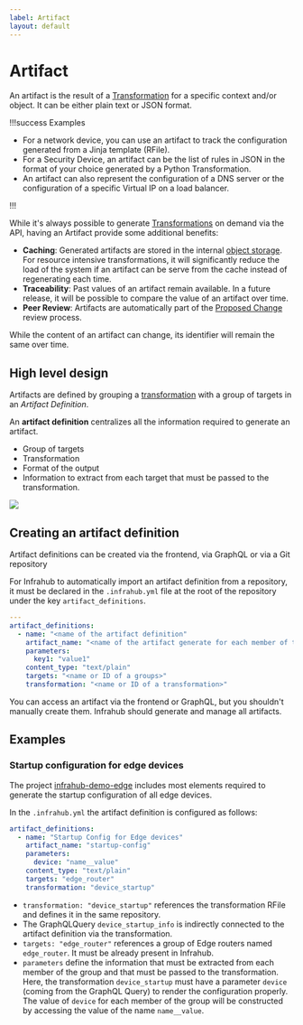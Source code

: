 ```yaml
---
label: Artifact
layout: default
---
```


# Artifact

An artifact is the result of a [Transformation](./transformation.md) for a specific context and/or object. It can be either plain text or JSON format.

!!!success Examples

- For a network device, you can use an artifact to track the configuration generated from a Jinja template (RFile).
- For a Security Device, an artifact can be the list of rules in JSON in the format of your choice generated by a Python Transformation.
- An artifact can also represent the configuration of a DNS server or the configuration of a specific Virtual IP on a load balancer.

!!!

While it's always possible to generate [Transformations](./transformation.md) on demand via the API, having an Artifact provide some additional benefits:

- **Caching**: Generated artifacts are stored in the internal [object storage](./object-storage.md). For resource intensive transformations, it will significantly reduce the load of the system if an artifact can be serve from the cache instead of regenerating each time.
- **Traceability**: Past values of an artifact remain available. In a future release, it will be possible to compare the value of an artifact over time.
- **Peer Review**: Artifacts are automatically part of the [Proposed Change](./proposed-change.md) review process.

While the content of an artifact can change, its identifier will remain the same over time.

## High level design

Artifacts are defined by grouping a [transformation](./transformation.md) with a group of targets in an *Artifact Definition*.

An **artifact definition** centralizes all the information required to generate an artifact.

- Group of targets
- Transformation
- Format of the output
- Information to extract from each target that must be passed to the transformation.

![](../media/artifact.excalidraw.svg)

## Creating an artifact definition

Artifact definitions can be created via the frontend, via GraphQL or via a Git repository

For Infrahub to automatically import an artifact definition from a repository, it must be declared in the `.infrahub.yml` file at the root of the repository under the key `artifact_definitions`.

```yaml
---
artifact_definitions:
  - name: "<name of the artifact definition"
    artifact_name: "<name of the artifact generate for each member of the group"
    parameters:
      key1: "value1"
    content_type: "text/plain"
    targets: "<name or ID of a groups>"
    transformation: "<name or ID of a transformation>"
```

You can access an artifact via the frontend or GraphQL, but you shouldn't manually create them. Infrahub should generate and manage all artifacts.

## Examples

### Startup configuration for edge devices

The project [infrahub-demo-edge](https://github.com/opsmill/infrahub-demo-edge) includes most elements required to generate the startup configuration of all edge devices.

In the `.infrahub.yml` the artifact definition is configured as follows:

```yaml
artifact_definitions:
  - name: "Startup Config for Edge devices"
    artifact_name: "startup-config"
    parameters:
      device: "name__value"
    content_type: "text/plain"
    targets: "edge_router"
    transformation: "device_startup"
```

- `transformation: "device_startup"` references the transformation RFile and defines it in the same repository.
- The GraphQLQuery `device_startup_info` is indirectly connected to the artifact definition via the transformation.
- `targets: "edge_router"` references a group of Edge routers named `edge_router`. It must be already present in Infrahub.
- `parameters` define the information that must be extracted from each member of the group and that must be passed to the transformation. Here, the transformation `device_startup` must have a parameter `device` (coming from the GraphQL Query) to render the configuration properly. The value of `device` for each member of the group will be constructed by accessing the value of the name `name__value`.
